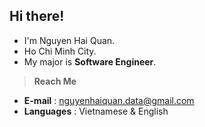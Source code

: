 ## Hi there!
- I'm Nguyen Hai Quan.
- Ho Chi Minh City.
- My major is <b>Software Engineer</b>.
 <!-- - Currently pursuing research in <b>Computer Vision</b> and <b>Deep Learning</b>.-->
 <!-- - Open to collaborating on exciting <b>projects</b> related to software development, AI, and machine learning. -->

 <!-- > **Research Interests**
- <b>Deep Learning</b>: Focusing on model optimization, neural networks.
- <b>Computer Vision</b>: Exploring image processing, pattern recognition, and object detection techniques.
  -->
> **Reach Me**
- <b>E-mail</b> : nguyenhaiquan.data@gmail.com
- <b>Languages</b> : Vietnamese & English
 <!-- - **E-mail** : quannvhqe180068@fpt.edu.vn -->
